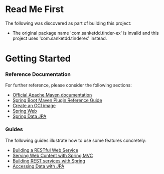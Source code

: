 # Read Me First
The following was discovered as part of building this project:

* The original package name 'com.sanketdd.tinder-ex' is invalid and this project uses 'com.sanketdd.tinderex' instead.

# Getting Started

### Reference Documentation
For further reference, please consider the following sections:

* [Official Apache Maven documentation](https://maven.apache.org/guides/index.html)
* [Spring Boot Maven Plugin Reference Guide](https://docs.spring.io/spring-boot/docs/3.2.1/maven-plugin/reference/html/)
* [Create an OCI image](https://docs.spring.io/spring-boot/docs/3.2.1/maven-plugin/reference/html/#build-image)
* [Spring Web](https://docs.spring.io/spring-boot/docs/3.2.1/reference/htmlsingle/index.html#web)
* [Spring Data JPA](https://docs.spring.io/spring-boot/docs/3.2.1/reference/htmlsingle/index.html#data.sql.jpa-and-spring-data)

### Guides
The following guides illustrate how to use some features concretely:

* [Building a RESTful Web Service](https://spring.io/guides/gs/rest-service/)
* [Serving Web Content with Spring MVC](https://spring.io/guides/gs/serving-web-content/)
* [Building REST services with Spring](https://spring.io/guides/tutorials/rest/)
* [Accessing Data with JPA](https://spring.io/guides/gs/accessing-data-jpa/)

